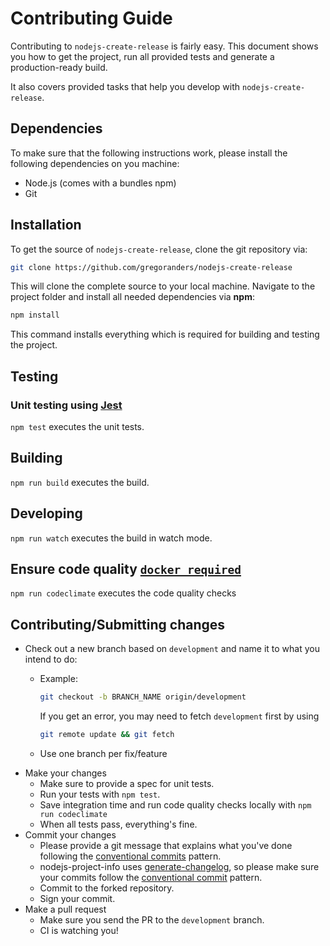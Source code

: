 # Contributing Guide

Contributing to `nodejs-create-release` is fairly easy. This document shows you how to
get the project, run all provided tests and generate a production-ready build.

It also covers provided tasks that help you develop with `nodejs-create-release`.

## Dependencies

To make sure that the following instructions work, please install the following dependencies
on you machine:

- Node.js (comes with a bundles npm)
- Git

## Installation

To get the source of `nodejs-create-release`, clone the git repository via:

```sh
git clone https://github.com/gregoranders/nodejs-create-release
```

This will clone the complete source to your local machine. Navigate to the project folder
and install all needed dependencies via **npm**:

```sh
npm install
```

This command installs everything which is required for building and testing the project.

## Testing

### Unit testing using [Jest][jest-url]

`npm test` executes the unit tests.

## Building

`npm run build` executes the build.

## Developing

`npm run watch` executes the build in watch mode.

## Ensure code quality [`docker required`](docs/index.md)

`npm run codeclimate` executes the code quality checks

## Contributing/Submitting changes

- Check out a new branch based on <code>development</code> and name it to what you intend to do:
  - Example:

    ```sh
    git checkout -b BRANCH_NAME origin/development
    ```

    If you get an error, you may need to fetch <code>development</code> first by using

    ```sh
    git remote update && git fetch
    ```

  - Use one branch per fix/feature
- Make your changes
  - Make sure to provide a spec for unit tests.
  - Run your tests with <code>npm test</code>.
  - Save integration time and run code quality checks locally with <code>npm run codeclimate</code>
  - When all tests pass, everything's fine.
- Commit your changes
  - Please provide a git message that explains what you've done following the [conventional commits][commit-url] pattern.
  - nodejs-project-info uses [generate-changelog](https://www.npmjs.com/package/generate-changelog), so please make sure your commits follow the [conventional commit][commit-url] pattern.
  - Commit to the forked repository.
  - Sign your commit.
- Make a pull request
  - Make sure you send the PR to the <code>development</code> branch.
  - CI is watching you!

[jest-url]: https://jestjs.io/
[commit-url]: https://www.conventionalcommits.org
